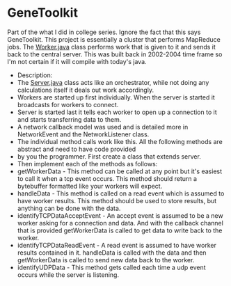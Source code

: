 # GeneToolkit
Part of the what I did in college series.  Ignore the fact that this says GeneToolkit.  This project is essentially a cluster 
that performs MapReduce jobs.  The [Worker.java](https://github.com/cholcombe973/GeneToolkit/blob/master/src/parallelComputingLib/Worker.java)
class performs work that is given to it and sends it back to the central server.  This was built back in 2002-2004 time frame so I'm not certain if it will compile with today's java.  

* Description:
 * The [Server.java](https://github.com/cholcombe973/GeneToolkit/blob/master/src/parallelComputingLib/Server.java) class acts 
like an orchestrator, while not doing any calculations itself it deals out work accordingly.
 * Workers are started up first individually.  When the server is started it broadcasts for workers to connect.
 * Server is started last it tells each worker to open up a connection to it and starts transferring data to them.
 * A network callback model was used and is detailed more in NetworkEvent and the NetworkListener class.
 * The individual method calls work like this. All the following methods are abstract and need to have code provided
 * by you the programmer.  First create a class that extends server.  
 * Then implement each of the methods as follows:
 * getWorkerData - This method can be called at any point but it's easiest to call it when a tcp event occurs. This method should 
return a bytebuffer formatted like your workers will expect.
 * handleData - This method is called on a read event which is assumed to have worker results.  This method should be used to 
store results, but anything can be done with the data.
 * identifyTCPDataAcceptEvent - An accept event is assumed to be a new worker asking for a connection and data. And with the 
callback channel that is provided getWorkerData is called to get data to write back to the worker.
 * identifyTCPDataReadEvent - A read event is assumed to have worker results contained in it.  handleData is called 
with the data and then getWorkerData is called to send new data back to the worker.
 * identifyUDPData - This method gets called each time a udp event occurs while the server is listening.
